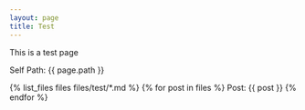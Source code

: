 ```yaml
---
layout: page
title: Test
---
```


This is a test page

Self Path: {{ page.path }}


{% list_files files files/test/*.md %}
{% for post in files %}
Post: {{ post }}
{% endfor %}
